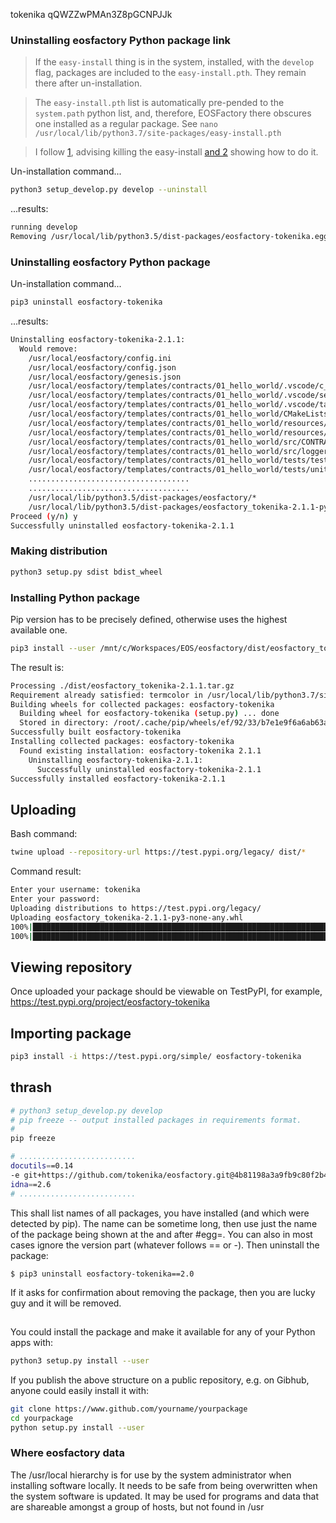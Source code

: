 tokenika
qQWZZwPMAn3Z8pGCNPJJk

### Uninstalling eosfactory Python package link

>If the `easy-install` thing is in the system, installed, with the `develop` flag, packages are included to the `easy-install.pth`. They remain there after un-installation.

>The `easy-install.pth` list is automatically pre-pended to the `system.path` python list, and, therefore, EOSFactory there obscures one installed as a regular package. See `nano /usr/local/lib/python3.7/site-packages/easy-install.pth`

>I follow [1](http://matthew-brett.github.io/pydagogue/un_easy_install.html), advising killing the easy-install [and 2](https://stackoverflow.com/questions/5399056/uninstall-easy-install) showing how to do it.

Un-installation command...
```bash
python3 setup_develop.py develop --uninstall
```
...results:
```bash
running develop
Removing /usr/local/lib/python3.5/dist-packages/eosfactory-tokenika.egg-link (link to .)
```

### Uninstalling eosfactory Python package

Un-installation command...
```bash
pip3 uninstall eosfactory-tokenika
```
...results:
```bash
Uninstalling eosfactory-tokenika-2.1.1:
  Would remove:
    /usr/local/eosfactory/config.ini
    /usr/local/eosfactory/config.json
    /usr/local/eosfactory/genesis.json
    /usr/local/eosfactory/templates/contracts/01_hello_world/.vscode/c_cpp_properties.json
    /usr/local/eosfactory/templates/contracts/01_hello_world/.vscode/settings.json
    /usr/local/eosfactory/templates/contracts/01_hello_world/.vscode/tasks.json
    /usr/local/eosfactory/templates/contracts/01_hello_world/CMakeLists.txt
    /usr/local/eosfactory/templates/contracts/01_hello_world/resources/CONTRACT_NAME.clauses.md
    /usr/local/eosfactory/templates/contracts/01_hello_world/resources/CONTRACT_NAME.contracts.md
    /usr/local/eosfactory/templates/contracts/01_hello_world/src/CONTRACT_NAME.cpp
    /usr/local/eosfactory/templates/contracts/01_hello_world/src/logger.hpp
    /usr/local/eosfactory/templates/contracts/01_hello_world/tests/test1.py
    /usr/local/eosfactory/templates/contracts/01_hello_world/tests/unittest1.py
    ....................................
    ....................................
    /usr/local/lib/python3.5/dist-packages/eosfactory/*
    /usr/local/lib/python3.5/dist-packages/eosfactory_tokenika-2.1.1-py3.5.egg-info
Proceed (y/n) y
Successfully uninstalled eosfactory-tokenika-2.1.1
```

### Making distribution

```bash
python3 setup.py sdist bdist_wheel
```

### Installing Python package

Pip version has to be precisely defined, otherwise uses the highest available one.
```bash
pip3 install --user /mnt/c/Workspaces/EOS/eosfactory/dist/eosfactory_tokenika*.tar.gz
```
The result is:
```bash
Processing ./dist/eosfactory_tokenika-2.1.1.tar.gz
Requirement already satisfied: termcolor in /usr/local/lib/python3.7/site-packages (from eosfactory-tokenika==2.1.1) (1.1.0)
Building wheels for collected packages: eosfactory-tokenika
  Building wheel for eosfactory-tokenika (setup.py) ... done
  Stored in directory: /root/.cache/pip/wheels/ef/92/33/b7e1e9f6a6ab63affc942f451f8474f7f864ad2c16e632d28d
Successfully built eosfactory-tokenika
Installing collected packages: eosfactory-tokenika
  Found existing installation: eosfactory-tokenika 2.1.1
    Uninstalling eosfactory-tokenika-2.1.1:
      Successfully uninstalled eosfactory-tokenika-2.1.1
Successfully installed eosfactory-tokenika-2.1.1
```
## Uploading

Bash command:
```bash
twine upload --repository-url https://test.pypi.org/legacy/ dist/*
```
Command result:
```bash
Enter your username: tokenika
Enter your password:
Uploading distributions to https://test.pypi.org/legacy/
Uploading eosfactory_tokenika-2.1.1-py3-none-any.whl
100%|███████████████████████████████████████████████████████████████████████████████████████████████████████████████████████████████████████████| 106k/106k [00:02<00:00, 45.1kB/s]Uploading eosfactory_tokenika-2.1.1.tar.gz
100%|█████████████████████████████████████████████████████████████████████████████████████████████████████████████████████████████████████████| 75.4k/75.4k [00:01<00:00, 43.9kB/s]
```

## Viewing repository

Once uploaded your package should be viewable on TestPyPI, for example,
https://test.pypi.org/project/eosfactory-tokenika

## Importing package

```bash
pip3 install -i https://test.pypi.org/simple/ eosfactory-tokenika
```


## thrash
```bash
# python3 setup_develop.py develop
# pip freeze -- output installed packages in requirements format.
# 
pip freeze
```
```bash
# ..........................
docutils==0.14
-e git+https://github.com/tokenika/eosfactory.git@4b81198a3a9fb9c80f2b46fbfa91ec56dd4b360e#egg=eosfactory_tokenika
idna==2.6
# ..........................
```
This shall list names of all packages, you have installed (and which were detected by pip). The name can be sometime long, then use just the name of the package being shown at the and after #egg=. You can also in most cases ignore the version part (whatever follows == or -).
Then uninstall the package:
```
$ pip3 uninstall eosfactory-tokenika==2.0
```
If it asks for confirmation about removing the package, then you are lucky guy and it will be removed.
## 
You could install the package and make it available for any of your Python apps with:
```bash
python3 setup.py install --user
```
If you publish the above structure on a public repository, e.g. on Gibhub, anyone could easily install it with:
```bash
git clone https://www.github.com/yourname/yourpackage
cd yourpackage
python setup.py install --user
```
### Where eosfactory data
The /usr/local hierarchy is for use by the system administrator when installing software locally. It needs to be safe from being overwritten when the system software is updated. It may be used for programs and data that are shareable amongst a group of hosts, but not found in /usr 